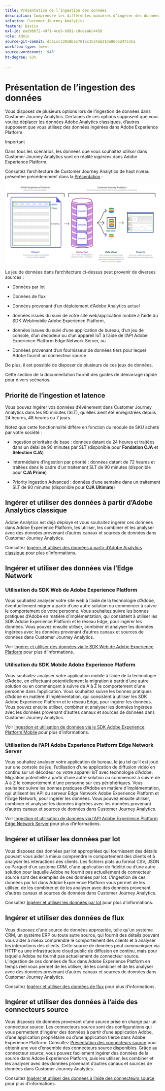 ```yaml
---
title: Présentation de l’ingestion des données
description: Comprendre les différentes manières d’ingérer des données dans Customer Journey Analytics
solution: Customer Journey Analytics
feature: Basics
exl-id: ead96b72-40f1-4ce9-8d91-c8ceea6c4458
role: Admin
source-git-commit: dca1cc33058ba57815c3534ab21da86d5247531a
workflow-type: tm+mt
source-wordcount: '943'
ht-degree: 63%

---
```


# Présentation de l’ingestion des données

Vous disposez de plusieurs options lors de l’ingestion de données dans Customer Journey Analytics. Certaines de ces options supposent que vous voulez déplacer les données Adobe Analytics classiques, d’autres supposent que vous utilisez des données ingérées dans Adobe Experience Platform.

>[!IMPORTANT]
>
>Dans tous les scénarios, les données que vous souhaitez _utiliser_ dans Customer Journey Analytics sont en réalité _ingérées_ dans Adobe Experience Platform.

Consultez l’architecture de Customer Journey Analytics de haut niveau présentée précédemment dans la [Présentation](https://experienceleague.adobe.com/docs/analytics-platform/using/cja-overview/cja-overview.html?lang=fr) :

![Architecture du Customer Journey Analytics décrite dans cette section](./assets/cja-architecture.png)

Le jeu de données dans l’architecture ci-dessus peut provenir de diverses sources :

- Données par lot

- Données de flux

- Données provenant d’un déploiement d’Adobe Analytics actuel

- données issues du suivi de votre site web/application mobile à l’aide du SDK Web/mobile Adobe Experience Platform,

- données issues du suivi d’une application de bureau, d’un jeu de console, d’un décodeur ou d’un appareil IoT à l’aide de l’API Adobe Experience Platform Edge Network Server, ou

- Données provenant d’un fournisseur de données tiers pour lequel Adobe fournit un connecteur source

De plus, il est possible de disposer de plusieurs de ces jeux de données.

Cette section de la documentation fournit des guides de démarrage rapide pour divers scénarios.

## Priorité de l’ingestion et latence

Vous pouvez ingérer vos données d’événement dans Customer Journey Analytics dans les 90 minutes (SLT), qu’elles aient été enregistrées depuis 24 heures, 48 heures ou 7 jours.

Notez que cette fonctionnalité diffère en fonction du module de SKU acheté par votre société :

- Ingestion prioritaire de base : données datant de 24 heures et traitées dans un délai de 90 minutes par SLT (disponible pour **Fondation CJA** et **Sélection CJA**)

- Intermédiaire d’ingestion par priorité : données datant de 72 heures et traitées dans le cadre d’un traitement SLT de 90 minutes (disponible pour **CJA Prime**)

- Priority Ingestion Advanced : données d’une semaine dans un traitement SLT de 90 minutes (disponible pour **CJA Ultimate**)

## Ingérer et utiliser des données à partir d’Adobe Analytics classique

Adobe Analytics est déjà déployé et vous souhaitez ingérer ces données dans Adobe Experience Platform, les utiliser, les combiner et les analyser avec des données provenant d’autres canaux et sources de données dans Customer Journey Analytics.

Consultez [Ingérer et utiliser des données à partir d’Adobe Analytics classique](./analytics.md) pour plus d’informations.


## Ingérer et utiliser des données via l’Edge Network

### Utilisation du SDK Web de Adobe Experience Platform

Vous souhaitez analyser votre site web à l’aide de la technologie d’Adobe, éventuellement migrer à partir d’une autre solution ou commencer à suivre le comportement de votre personne. Vous souhaitez suivre les bonnes pratiques d’Adobe en matière d’implémentation, qui consistent à utiliser les SDK Adobe Experience Platform et le réseau Edge, pour ingérer les données. Vous pouvez ensuite utiliser, combiner et analyser les données ingérées avec les données provenant d’autres canaux et sources de données dans Customer Journey Analytics.

Voir [Ingérer et utiliser des données via le SDK Web de Adobe Experience Platform](./aepwebsdk.md) pour plus d’informations.

### Utilisation du SDK Mobile Adobe Experience Platform

Vous souhaitez analyser votre application mobile à l’aide de la technologie d’Adobe, en effectuant potentiellement la migration à partir d’une autre solution ou en commençant à suivre de A à Z le comportement d’une personne dans l’application. Vous souhaitez suivre les bonnes pratiques d’Adobe en matière d’implémentation, qui consistent à utiliser les SDK Adobe Experience Platform et le réseau Edge, pour ingérer les données. Vous pouvez ensuite utiliser, combiner et analyser les données ingérées avec les données provenant d’autres canaux et sources de données dans Customer Journey Analytics.

Voir [Ingestion et utilisation de données via le SDK Adobe Experience Platform Mobile](./aepmobilesdk.md) pour plus d’informations.

### Utilisation de l’API Adobe Experience Platform Edge Network Server

Vous souhaitez analyser votre application de bureau, le jeu tel qu’il est joué sur une console de jeu, l’utilisation d’une application de diffusion vidéo en continu sur un décodeur ou votre appareil IoT avec technologie d’Adobe. Migration potentielle à partir d’une autre solution ou commencez à suivre de A à Z le comportement d’une personne sur ces périphériques. Vous souhaitez suivre les bonnes pratiques d’Adobe en matière d’implémentation, qui utilisent les API du serveur Edge Network Adobe Experience Platform et l’Edge Network, pour ingérer les données. Vous pouvez ensuite utiliser, combiner et analyser les données ingérées avec les données provenant d’autres canaux et sources de données dans Customer Journey Analytics.

Voir [Ingestion et utilisation de données via l’API Adobe Experience Platform Edge Network Server](./serverapi.md) pour plus d’informations.

## Ingérer et utiliser les données par lot

Vous disposez des données par lot appropriées qui fournissent des détails pouvant vous aider à mieux comprendre le comportement des clients et à analyser les interactions des clients. Les fichiers plats au format CSV, JSON ou Parquet d’un système CRM, d’une application de fidélité ou d’une autre solution pour laquelle Adobe ne fournit pas actuellement de connecteur source sont des exemples de ces données par lot. L’ingestion de ces données par lot dans Adobe Experience Platform vous permet de les utiliser, de les combiner et de les analyser avec des données provenant d’autres canaux et sources de données dans Customer Journey Analytics.

Consultez [Ingérer et utiliser les données par lot](./batch.md) pour plus d’informations.

## Ingérer et utiliser des données de flux

Vous disposez d’une source de données appropriée, telle qu’un système CRM, un système ERP ou toute autre source, qui fournit des détails pouvant vous aider à mieux comprendre le comportement des clients et à analyser les interactions des clients. Cette source de données peut communiquer via HTTP ou une infrastructure cloud public de diffusion en continu, mais pour laquelle Adobe ne fournit pas actuellement de connecteur source. L’ingestion de ces données de flux dans Adobe Experience Platform en temps réel vous permet de les utiliser, de les combiner et de les analyser avec des données provenant d’autres canaux et sources de données dans Customer Journey Analytics.

Consultez [Ingérer et utiliser des données de flux](./streaming.md) pour plus d’informations.

## Ingérer et utiliser des données à l’aide des connecteurs source

Vous disposez de données provenant d’une source prise en charge par un connecteur source. Les connecteurs source sont des configurations qui vous permettent d’ingérer des données à partir d’une application Adobe, d’une application propriétaire ou d’une application tierce dans Adobe Experience Platform. Consultez [Présentation des connecteurs source](https://experienceleague.adobe.com/docs/experience-platform/sources/home.html?lang=fr) pour obtenir une vue d’ensemble des connecteurs source disponibles. Grâce au connecteur source, vous pouvez facilement ingérer des données de la source dans Adobe Experience Platform, puis les utiliser, les combiner et les analyser avec des données provenant d’autres canaux et sources de données dans Customer Journey Analytics.

Consultez [Ingérer et utiliser des données à l’aide des connecteurs source](./sources.md) pour plus d’informations.
